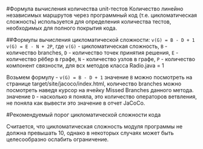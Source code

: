 #Формула вычисления количества unit-тестов
Количество линейно независимых маршрутов через программный код (т.е. цикломатическая сложность) используется для определения количества тестов, необходимых для полного покрытия кода.

##Формулы вычисления цикломатической сложности:
`v(G) = B - D + 1` 
`v(G) = E - N + 2P`, где
`v(G)` - цикломатическая сложность,
`B` - количество branches,
`D` - количество точек принятия решения,
`E` - количество рёбер в графе,
`N` - количество узлов в графе,
`P` - количество компонент связности, для всх методов класса Radio.java = 1

Возьмем формулу - `v(G) = B - D + 1` 
значение `B` можно посмотреть на странице target/site/jacoco/index.html, количество branches можно посмотреть наведя курсор на ячейку Missed Branches данного метода.
значение `D` - насколько я поняла, это количество операторов ветвления, не поняла как вывести это значение в отчет JaCoCo.

#Рекомендуемый порог цикломатической сложности кода

Считается, что цикломатическая сложность модуля программы не должна превышать 10, однако в некоторых случаях может быть целесообразно ослабить ограничение.